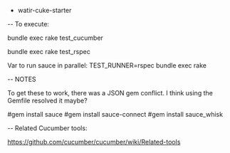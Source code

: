 - watir-cuke-starter

-- To execute:

bundle exec rake test_cucumber

bundle exec rake test_rspec

Var to run sauce in parallel:
TEST_RUNNER=rspec bundle exec rake


-- NOTES

To get these to work, there was a JSON gem conflict.  I think using the Gemfile resolved it maybe?

#gem install sauce
#gem install sauce-connect
#gem install sauce_whisk

-- Related Cucumber tools:

https://github.com/cucumber/cucumber/wiki/Related-tools

